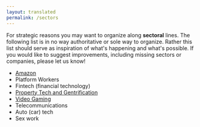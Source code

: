 ```yaml
---
layout: translated
permalink: /sectors
---
```

For strategic reasons you may want to organize along **sectoral** lines. The following list is in no way authoritative or sole way to organize. Rather this list should serve as inspiration of what's happening and what's possible. If you would like to suggest improvements, including missing sectors or companies, please let us know!

 - [Amazon](/sectors/amazon)
 - Platform Workers
 - Fintech (financial technology)
 - [Property Tech and Gentrification](/sectors/gentrification)
 - [Video Gaming](/sectors/gaming)
 - Telecommunications
 - Auto (car) tech
 - Sex work
